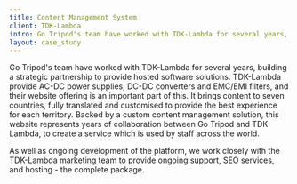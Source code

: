 ```yaml
---
title: Content Management System
client: TDK-Lambda
intro: Go Tripod's team have worked with TDK-Lambda for several years, building a strategic partnership to provide hosted software solutions.
layout: case_study
---
```


Go Tripod's team have worked with TDK-Lambda for several years, building a strategic partnership to provide hosted software solutions. TDK-Lambda provide AC-DC power supplies, DC-DC converters and EMC/EMI filters, and their website offering is an important part of this. It brings content to seven countries, fully translated and customised to provide the best experience for each territory. Backed by a custom content management solution, this website represents years of collaboration between Go Tripod and TDK-Lambda, to create a service which is used by staff across the world.

As well as ongoing development of the platform, we work closely with the TDK-Lambda marketing team to provide ongoing support, SEO services, and hosting - the complete package.
